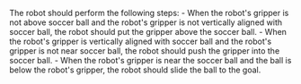 

The robot should perform the following steps:
    - When the robot's gripper is not above soccer ball and the robot's gripper is not vertically aligned with soccer ball, the robot should put the gripper above the soccer ball.
    - When the robot's gripper is vertically aligned with soccer ball and the robot's gripper is not near soccer ball, the robot should push the gripper into the soccer ball.
    - When the robot's gripper is near the soccer ball and the ball is below the robot's gripper, the robot should slide the ball to the goal.
